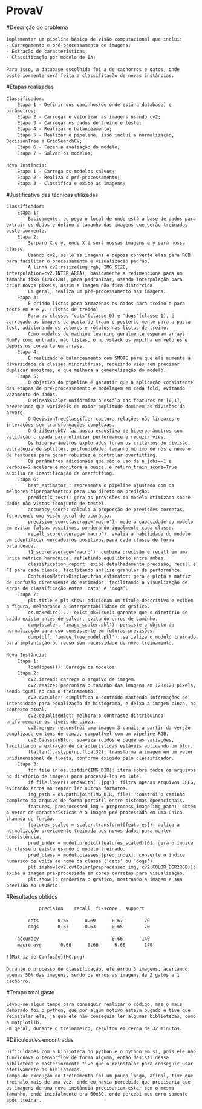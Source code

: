 # ProvaV

#Descrição do problema

    Implementar um pipeline básico de visão computacional que inclui:
    - Carregamento e pré-processamento de imagens;
    - Extração de características;
    - Classificação por modelo de IA;

    Para isso, a database escolhida foi a de cachorros e gatos, onde posteriormente será feita a classifitação de novas instâncias.

#Etapas realizadas

    Classificador:
        Etapa 1 - Definir dos caminhos(de onde está a database) e parâmetros;
        Etapa 2 - Carregar e vetorizar as imagens usando cv2;
        Etapa 3 - Carregar os dados de treino e teste;
        Etapa 4 - Realizar o balanceamento;
        Etapa 5 - Realizar o pipeline, isso incluí a normalização, DecisionTree e GridSearchCV;
        Etapa 6 - Fazer a avaliação do modelo;
        Etapa 7 - Salvar os modelos;

    Nova Instância:
        Etapa 1 - Carrega os modelos salvos;
        Etapa 2 - Realiza o pré-processamento;
        Etapa 3 - Classifica e exibe as imagens;


#Justificativa das técnicas utilizadas

    Classificador:
        Etapa 1:
            Basicamente, eu pego o local de onde está a base de dados para extrair os dados e defino o tamanho das imagens que serão treinadas posteriormente.
        Etapa 2:
            Serparo X e y, onde X é será nossas imagens e y será nossa classe.
            Usando cv2, se lê as imagens e depois converte elas para RGB para facilitar o processamento e visualização padrão.
            A linha cv2.resize(img_rgb, IMG_SIZE, interpolation=cv2.INTER_AREA), básicamente a redimenciona para um tamanho fixo (128x128), para padronizar, usando interpolação para criar novos pixeis, assim a imagem não fica distorcida.
            Em geral, realiza um pré-processamento nas imagens.
        Etapa 3: 
            É criado listas para armazenas os dados para treino e para teste em X e y. (Listas de treino)
            Para as classes "cats"(classe 0) e "dogs"(classe 1), é carregado as imagens da pasta de train e posteriormente para a pasta test, adicionando os vetores e rótulos nas listas de treino.
            Como modelos de machine learning geralmente esperam arrays NumPy como entrada, não listas, o np.vstack os empilha em vetores e depois os converte em arrays.
        Etapa 4: 
            É realizado o balanceamento com SMOTE para que ele aumente a diversidade de classes minoritárias, reduzindo viés sem precisar duplicar amostras, o que melhora a generelização do modelo.
        Etapa 5:
            O objetivo do pipeline é garantir que a aplicação consistente das etapas de pré-processamento e modelagem em cada fold, evitando vazamento de dados.
            O MinMaxScaler uniformiza a escala das features em [0,1], prevenindo que variáveis de maior amplitude dominem as divisões da árvore.
            O DecisionTreeClassifier captura relações não lineares e interações sem transformações complexas.
            O GridSearchCV faz busca exaustiva de hiperparâmetros com validação cruzada para otimizar performance e reduzir viés.
            Os hiperparâmetros explorados foram os critérios de divisão, estratégia de splitter, profundidade, tamanho mínimo de nós e número de features para gerar robustez e controlar overfitting.
            Os parâmetros adicionais que são o uso de n_jobs=-1 e verbose=2 acelera e monitora a busca, e return_train_score=True auxilia na identificação de overfitting.
        Etapa 6:
            best_estimator_: representa o pipeline ajustado com os melhores hiperparâmetros para uso direto na predição.
            predict(X_test): gera as previsões do modelo otimizado sobre dados não vistos (conjunto de teste).
            accuracy_score: calcula a proporção de previsões corretas, fornecendo uma visão geral de acurácia.
            precision_score(average='macro'): mede a capacidade do modelo em evitar falsos positivos, ponderando igualmente cada classe.
            recall_score(average='macro'): avalia a habilidade do modelo em identificar verdadeiros positivos para cada classe de forma balanceada.
            f1_score(average='macro'): combina precisão e recall em uma única métrica harmônica, refletindo equilíbrio entre ambas.
            classification_report: exibe detalhadamente precisão, recall e F1 para cada classe, facilitando análise granular de performance.
            ConfusionMatrixDisplay.from_estimator: gera e plota a matriz de confusão diretamente do estimador, facilitando a visualização de erros de classificação entre ‘cats’ e ‘dogs’.
        Etapa 7:
            plt.title e plt.show: adicionam um título descritivo e exibem a figura, melhorando a interpretabilidade do gráfico.
            os.makedirs(..., exist_ok=True): garante que o diretório de saída exista antes de salvar, evitando erros de caminho.
            dump(scaler, 'image_scaler.pkl'): persiste o objeto de normalização para uso consistente em futuras previsões.
            dump(clf, 'image_tree_model.pkl'): serializa o modelo treinado para implantação ou reuso sem necessidade de novo treinamento.

    Nova Instância:
        Etapa 1:
            load(open()): Carrega os modelos.
        Etapa 2:
            cv2.imread: carrega o arquivo de imagem.
            cv2.resize: padroniza o tamanho das imagens em 128×128 pixels, sendo igual ao com o treinamento.
            cv2.cvtColor: simplifica o conteúdo mantendo informações de intensidade para equalização de histograma, e deixa a imagem cinza, no contexto atual.
            cv2.equalizeHist: melhora o contraste distribuindo uniformemente os níveis de cinza.
            cv2.merge: reconstrói uma imagem 3-canais a partir da versão equalizada em tons de cinza, compatível com um pipeline RGB.
            cv2.GaussianBlur: suaviza ruídos e pequenas variações, facilitando a extração de características estáveis aplicando um blur.
            flatten().astype(np.float32): transforma a imagem em um vetor unidimensional de floats, conforme exigido pelo classificador.
        Etapa 3:
            for file in os.listdir(IMG_DIR): itera sobre todos os arquivos no diretório de imagens para processá-los em lote.
            if file.lower().endswith('.jpg'): filtra apenas arquivos JPEG, evitando erros ao tentar ler outros formatos.
            img_path = os.path.join(IMG_DIR, file): constrói o caminho completo do arquivo de forma portátil entre sistemas operacionais.
            features, preprocessed_img = preprocess_image(img_path): obtém o vetor de características e a imagem pré-processada em uma única chamada de função.
            features_scaled = scaler.transform([features]): aplica a normalização previamente treinada aos novos dados para manter consistência.
            pred_index = model.predict(features_scaled)[0]: gera o índice da classe prevista usando o modelo treinado.
            pred_class = model.classes_[pred_index]: converte o índice numérico de volta ao nome da classe (‘cats’ ou ‘dogs’).
            plt.imshow(cv2.cvtColor(preprocessed_img, cv2.COLOR_BGR2RGB)): exibe a imagem pré-processada em cores corretas para visualização.
            plt.show(): renderiza o gráfico, mostrando a imagem e sua previsão ao usuário.
    
#Resultados obtidos

                precision    recall  f1-score   support

            cats       0.65      0.69      0.67        70
            dogs       0.67      0.63      0.65        70

        accuracy                           0.66       140
        macro avg       0.66      0.66      0.66       140

    ![Matriz de Confusão](MC.png)

    Durante o processo de classificação, ele errou 3 imagens, acertando apenas 50% das imagens, sendo os erros as imagens de 2 gatos e 1 cachorro. 


#Tempo total gasto

    Levou-se algum tempo para conseguir realizar o código, mas o mais demorado foi o python, que por algum motivo estava bugado e tive que reinstalar ele, já que ele não conseguia ler algumas bibliotecas, como a matplotlib.
    Em geral, dudante o treinameiro, resultou em cerca de 32 minutos.

#Dificuldades encontradas

    Dificuldades com a biblioteca do python e o python em si, pois ele não funcionava o tensorflow de forma alguma, então desisti dessa biblioteca e posteriormente tive que o reinstalar para conseguir usar efetivamente as bibliotecas.
    Tempo de execução do treinamento foi um pouco longo, afinal, tive que treinalo mais de uma vez, onde eu havia percebido que precisaria que as imagens de uma nova instância precisariam estar com o mesmo tamanho, onde inicialmente era 60x60, onde percebi meu erro somente após treinar.
